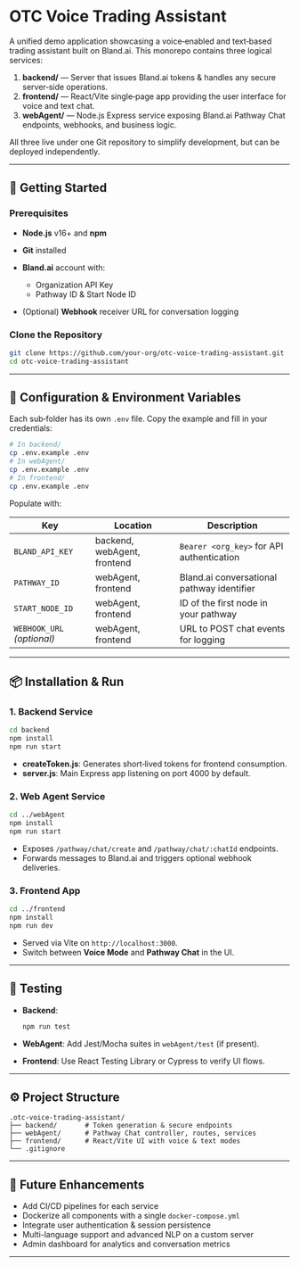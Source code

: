 # OTC Voice Trading Assistant

A unified demo application showcasing a voice‑enabled and text‑based trading assistant built on Bland.ai. This monorepo contains three logical services:

1. **backend/** — Server that issues Bland.ai tokens & handles any secure server‑side operations.
2. **frontend/** — React/Vite single‑page app providing the user interface for voice and text chat.
3. **webAgent/** — Node.js Express service exposing Bland.ai Pathway Chat endpoints, webhooks, and business logic.

All three live under one Git repository to simplify development, but can be deployed independently.

---

## 🚀 Getting Started

### Prerequisites

* **Node.js** v16+ and **npm**
* **Git** installed
* **Bland.ai** account with:

  * Organization API Key
  * Pathway ID & Start Node ID
* (Optional) **Webhook** receiver URL for conversation logging

### Clone the Repository

```bash
git clone https://github.com/your-org/otc-voice-trading-assistant.git
cd otc-voice-trading-assistant
```

---

## 🔧 Configuration & Environment Variables

Each sub‑folder has its own `.env` file. Copy the example and fill in your credentials:

```bash
# In backend/
cp .env.example .env
# In webAgent/
cp .env.example .env
# In frontend/
cp .env.example .env
```

Populate with:

| Key                        | Location                    | Description                                |
| -------------------------- | --------------------------- | ------------------------------------------ |
| `BLAND_API_KEY`            | backend, webAgent, frontend | `Bearer <org_key>` for API authentication  |
| `PATHWAY_ID`               | webAgent, frontend          | Bland.ai conversational pathway identifier |
| `START_NODE_ID`            | webAgent, frontend          | ID of the first node in your pathway       |
| `WEBHOOK_URL` *(optional)* | webAgent, frontend          | URL to POST chat events for logging        |

---

## 📦 Installation & Run

### 1. Backend Service

```bash
cd backend
npm install
npm run start
```

* **createToken.js**: Generates short‑lived tokens for frontend consumption.
* **server.js**: Main Express app listening on port 4000 by default.

### 2. Web Agent Service

```bash
cd ../webAgent
npm install
npm run start
```

* Exposes `/pathway/chat/create` and `/pathway/chat/:chatId` endpoints.
* Forwards messages to Bland.ai and triggers optional webhook deliveries.

### 3. Frontend App

```bash
cd ../frontend
npm install
npm run dev
```

* Served via Vite on `http://localhost:3000`.
* Switch between **Voice Mode** and **Pathway Chat** in the UI.

---

## 🧪 Testing

* **Backend**:

  ```bash
  npm run test
  ```
* **WebAgent**:
  Add Jest/Mocha suites in `webAgent/test` (if present).
* **Frontend**:
  Use React Testing Library or Cypress to verify UI flows.

---

## ⚙️ Project Structure

```
.otc-voice-trading-assistant/
├── backend/       # Token generation & secure endpoints
├── webAgent/      # Pathway Chat controller, routes, services
├── frontend/      # React/Vite UI with voice & text modes
└── .gitignore
```

---

## 🔮 Future Enhancements

* Add CI/CD pipelines for each service
* Dockerize all components with a single `docker-compose.yml`
* Integrate user authentication & session persistence
* Multi-language support and advanced NLP on a custom server
* Admin dashboard for analytics and conversation metrics

---
